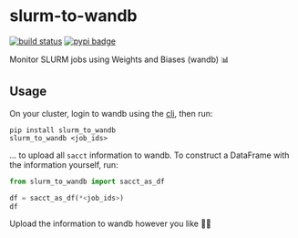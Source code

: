 # slurm-to-wandb
[![build status](https://github.com/dunnkers/slurm_to_wandb/actions/workflows/python-app.yml/badge.svg)](https://github.com/dunnkers/slurm_to_wandb/actions/workflows/python-app.yml) [![pypi badge](https://img.shields.io/pypi/v/slurm_to_wandb.svg?maxAge=3600)](https://pypi.org/project/slurm_to_wandb/)

 Monitor SLURM jobs using Weights and Biases (wandb) 📊

## Usage
On your cluster, login to wandb using the [cli](https://github.com/wandb/client), then run:

```shell
pip install slurm_to_wandb
slurm_to_wandb <job_ids>
```

... to upload all `sacct` information to wandb. To construct a DataFrame with the information yourself, run:

```python
from slurm_to_wandb import sacct_as_df

df = sacct_as_df(*<job_ids>)
df
```

Upload the information to wandb however you like 🙌🏻